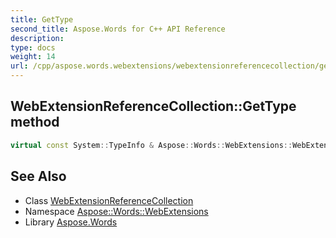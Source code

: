 ```yaml
---
title: GetType
second_title: Aspose.Words for C++ API Reference
description: 
type: docs
weight: 14
url: /cpp/aspose.words.webextensions/webextensionreferencecollection/gettype/
---
```

## WebExtensionReferenceCollection::GetType method




```cpp
virtual const System::TypeInfo & Aspose::Words::WebExtensions::WebExtensionReferenceCollection::GetType() const override
```

## See Also

* Class [WebExtensionReferenceCollection](../)
* Namespace [Aspose::Words::WebExtensions](../../)
* Library [Aspose.Words](../../../)
